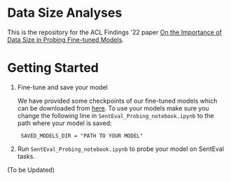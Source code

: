 # Data Size Analyses

This is the repository for the ACL Findings '22 paper [On the Importance of Data Size in Probing Fine-tuned Models](https://aclanthology.org/2022.findings-acl.20/).

# Getting Started

1. Fine-tune and save your model

    We have provided some checkpoints of our fine-tuned models which can be downloaded from [here](https://drive.google.com/drive/folders/1Yuu1bAQt-azSI7clM0_6ovabjvQy-skO?usp=sharing). To use your models make sure you change the following line in `SentEval_Probing_notebook.ipynb` to the path where your model is saved:
    
        SAVED_MODELS_DIR = "PATH TO YOUR MODEL"

2. Run `SentEval_Probing_notebook.ipynb` to probe your model on SentEval tasks.

(To be Updated)
